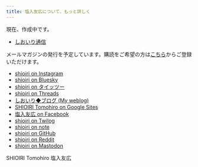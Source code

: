 ```yaml
---
title: 塩入友広について、もっと詳しく
---
```


現在、作成中です。

- [しおいり通信](https://shioiri.theletter.jp/)

メールマガジンの発行を予定しています。購読をご希望の方は[こちら](https://shioiri.theletter.jp/)からご登録いただけます。

- [shioiri on Instagram](https://instagram.com/shioiri)
- [shioiri on Bluesky](https://bsky.app/profile/shioiri.jp)
- [shioiri on タイッツー](https://taittsuu.com/users/shioiri)
- [shioiri on Threads](https://www.threads.net/@shioiri)
- [しおいり◆ブログ (My weblog)](https://shioiri.wordpress.com)
- [SHIOIRI Tomohiro on Google Sites](https://sites.google.com/view/shioiri)
- [塩入友広 on Facebook](https://www.facebook.com/tomohiro.shioiri)
- [shioiri on Twilog](https://twilog.org/shioiri)
- [shioiri on note](https://note.com/shioiri)
- [shioiri on GitHub](https://github.com/shioiri)
- [shioiri on Reddit](https://www.reddit.com/user/shioiri)
- <a rel="me" href="https://mas.to/@shioiri">shioiri on Mastodon</a>

SHIOIRI Tomohiro
塩入友広
